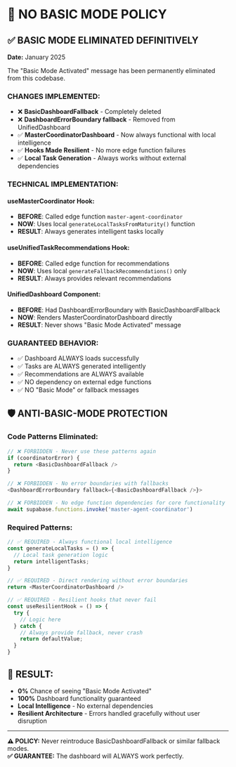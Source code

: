 # 🚫 NO BASIC MODE POLICY

## ✅ BASIC MODE ELIMINATED DEFINITIVELY
**Date:** January 2025

The "Basic Mode Activated" message has been permanently eliminated from this codebase.

### CHANGES IMPLEMENTED:
- ❌ **BasicDashboardFallback** - Completely deleted  
- ❌ **DashboardErrorBoundary fallback** - Removed from UnifiedDashboard
- ✅ **MasterCoordinatorDashboard** - Now always functional with local intelligence
- ✅ **Hooks Made Resilient** - No more edge function failures
- ✅ **Local Task Generation** - Always works without external dependencies

### TECHNICAL IMPLEMENTATION:

#### useMasterCoordinator Hook:
- **BEFORE**: Called edge function `master-agent-coordinator`  
- **NOW**: Uses local `generateLocalTasksFromMaturity()` function
- **RESULT**: Always generates intelligent tasks locally

#### useUnifiedTaskRecommendations Hook:
- **BEFORE**: Called edge function for recommendations
- **NOW**: Uses local `generateFallbackRecommendations()` only
- **RESULT**: Always provides relevant recommendations

#### UnifiedDashboard Component:
- **BEFORE**: Had DashboardErrorBoundary with BasicDashboardFallback
- **NOW**: Renders MasterCoordinatorDashboard directly
- **RESULT**: Never shows "Basic Mode Activated" message

### GUARANTEED BEHAVIOR:
- ✅ Dashboard ALWAYS loads successfully
- ✅ Tasks are ALWAYS generated intelligently  
- ✅ Recommendations are ALWAYS available
- ✅ NO dependency on external edge functions
- ✅ NO "Basic Mode" or fallback messages

## 🛡️ ANTI-BASIC-MODE PROTECTION

### Code Patterns Eliminated:
```typescript
// ❌ FORBIDDEN - Never use these patterns again
if (coordinatorError) {
  return <BasicDashboardFallback />
}

// ❌ FORBIDDEN - No error boundaries with fallbacks  
<DashboardErrorBoundary fallback={<BasicDashboardFallback />}>

// ❌ FORBIDDEN - No edge function dependencies for core functionality
await supabase.functions.invoke('master-agent-coordinator')
```

### Required Patterns:
```typescript
// ✅ REQUIRED - Always functional local intelligence
const generateLocalTasks = () => {
  // Local task generation logic
  return intelligentTasks;
}

// ✅ REQUIRED - Direct rendering without error boundaries
return <MasterCoordinatorDashboard />

// ✅ REQUIRED - Resilient hooks that never fail
const useResilientHook = () => {
  try {
    // Logic here
  } catch {
    // Always provide fallback, never crash
    return defaultValue;
  }
}
```

## 🎯 RESULT:
- **0%** Chance of seeing "Basic Mode Activated"
- **100%** Dashboard functionality guaranteed
- **Local Intelligence** - No external dependencies
- **Resilient Architecture** - Errors handled gracefully without user disruption

---

**⚠️ POLICY:** Never reintroduce BasicDashboardFallback or similar fallback modes.  
**✅ GUARANTEE:** The dashboard will ALWAYS work perfectly.